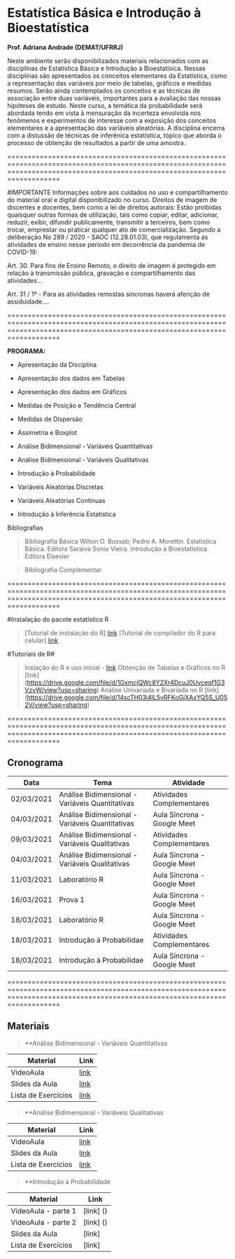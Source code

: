 # **Estatística Básica e Introdução à Bioestatística**


**Prof. Adriana Andrade (DEMAT/UFRRJ)**

Neste ambiente serão disponibilizados materiais relacionados com as disciplinas de Estatística Básica e Introdução à Bioestatísica. Nessas disciplinas são apresentados os conceitos elementares da Estatística, como a representação das variáveis por meio de tabelas, gráficos e medidas resumos. Serão ainda contemplados os conceitos e as técnicas de associação entre duas variáveis, importantes para a avaliação das nossas hipóteses de estudo. Neste curso, a temática da probabilidade será abordada tendo em vista à mensuração da incerteza envolvida nos fenômenos e experimentos de interesse com a exposição dos conceitos elementares e a apresentação das variáveis aleatórias. A disciplina encerra com a distussão de técnicas de inferênica estatística, tópico que aborda o processo de obtenção de resultados a partir de uma amostra.


===============================================================================================================================================================================

#IMPORTANTE
Informações sobre aos cuidados no uso e compartilhamento do material oral e digital disponibilizado no curso. Direitos de imagem de discentes e docentes, bem como a lei de direitos autorais: Estão proibidas quaisquer outras formas de utilização, tais como copiar, editar, adicionar, reduzir, exibir, difundir publicamente, transmitir a terceiros, bem como trocar, emprestar ou praticar qualquer ato de comercialização.
Segundo a deliberação No 289 / 2020 - SAOC (12.28.01.03), que regulamenta as atividades de ensino nesse período em decorrência da pandemia de COVID-19:

Art. 30. Para fins de Ensino Remoto, o direito de imagem é protegido em relação à transmissão pública, gravação e compartilhamento das atividades…

Art. 31 / 1º - Para as atividades remostas síncronas haverá aferição de assiduidade....

===============================================================================================================================================================================



**PROGRAMA:**

- Apresentação da Disciplina

- Apresentação dos dados em Tabelas

- Apresentação dos dados em Gráficos

- Medidas de Posição e Tendência Central

- Medidas de Dispersão

- Assimetria e Boxplot

- Análise Bidimensional - Variáveis Quantitativas

- Análise Bidimensional - Variáveis Qualitativas

- Introdução à Probabilidade

- Variáveis Aleatórias Discretas

- Variáveis Aleatórias Contínuas

- Introdução à Inferência Estatística


Bibliografias

> Bibliografia Básica
Wilton O. Bussab; Pedro A. Morettin. Estatística Básica. Editora Saraiva
Sonia Vieira. Introdução à Bioestatística. Editora Elsevier

> Bibliografia Complementar

===============================================================================================================================================================================

#Instalação do pacote estatístico R

> [Tutorial de instalação do R] [link](https://drive.google.com/file/d/1DzxPxm5EwPAoeKqf-WbhAM0Md3GXYBjw/view?usp=sharing)
> [Tutorial de compilador do R para celular] [link](https://www.youtube.com/watch?v=plF3TUEw0Lg)


#Tutoriais de R#

> Instação do R e uso inicial - [link](https://drive.google.com/file/d/1YBTDVznjzbB5LOkqFLzu46s45cfxFaRg/view?usp=sharing)
> Obtenção de Tabelas e Gráficos no R [link] (https://drive.google.com/file/d/1GxmcjQWc8Y2Xr4DcuJ0Uvceqf1G3VzvW/view?usp=sharing)
> Análise Univariada e Bivariada no R [link] (https://drive.google.com/file/d/14scTH03i4lL5vRFKoGjXAxYQ5S_U052V/view?usp=sharing)

===============================================================================================================================================================================

## Cronograma 


| Data                  |  Tema                                          |   Atividade   |
| -------------------   | -----------------------------------------------|---------------|
|   02/03/2021          |  Análise Bidimensional - Variáveis Quantitativas | Atividades Complementares |
|   04/03/2021          |  Análise Bidimensional - Variáveis Quantitativas  | Aula Síncrona - Google Meet|
|   09/03/2021          |  Análise Bidimensional - Variáveis Qualitativas | Atividades Complementares |
|   04/03/2021          |  Análise Bidimensional - Variáveis Qualitativas  | Aula Síncrona - Google Meet|
|   11/03/2021          |  Laboratório R  | Aula Síncrona - Google Meet|
|   16/03/2021          |  Prova 1        | Aula Síncrona - Google Meet|
|   18/03/2021          |  Laboratório R  | Aula Síncrona - Google Meet|
|   18/03/2021          |  Introdução à Probabilidae  | Atividades Complementares|
|   18/03/2021          |  Introdução à Probabilidae  | Aula Síncrona - Google Meet|

===============================================================================================================================================================================

## Materiais

> **Análise Bidimensional - Variáveis Quantitativas

| Material              | Link                | 
| -------------------   | ------------------- |
| VideoAula             | [link](https://drive.google.com/file/d/105M9i55CaoIOUQ9H4trmNKt_eAcQWM7b/view?usp=sharing) |
| Slides da Aula        | [link](https://drive.google.com/file/d/10T5cMxhC1j46KjQemT2IA3D6w11_dq13/view?usp=sharing) |    
| Lista de Exercícios   | [link](https://drive.google.com/file/d/1tyzP9s4l0YPg_zObI7KRoMLVDiKIebdZ/view?usp=sharing) |                       
                                                    
                                                    
                                                    
> **Análise Bidimensional - Variáveis Qualitativas

| Material              | Link                | 
| -------------------   | ------------------- |
| VideoAula             | [link](https://drive.google.com/file/d/1IwBDOxWVoUcOkunrMtOz8YhkbJt1quA0/view?usp=sharing) |
| Slides da Aula        | [link](https://drive.google.com/file/d/1ss4YstzUsQL5Ul4wy6OZVglFplgPzrVP/view?usp=sharing) |    
| Lista de Exercícios   | [link](https://drive.google.com/file/d/1SInLWB89IKMsZQ-iLCKjP5MNHBdo-0Cs/view?usp=sharing) |                       
                                                                                                       

     
> **Introdução à Probabilidade 

| Material              | Link                | 
| -------------------   | ------------------- |
| VideoAula - parte 1            | [link] ()|
| VideoAula - parte 2            | [link] ()|
| Slides da Aula        | [link] |    
| Lista de Exercícios   | [link] |                       
                                                    




  
  
  
  
